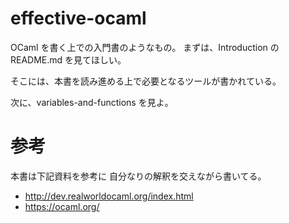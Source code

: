 # effective-ocaml

OCaml を書く上での入門書のようなもの。
まずは、Introduction の README.md を見てほしい。

そこには、本書を読み進める上で必要となるツールが書かれている。

次に、variables-and-functions を見よ。

# 参考

本書は下記資料を参考に 自分なりの解釈を交えながら書いてる。

* http://dev.realworldocaml.org/index.html
* https://ocaml.org/
